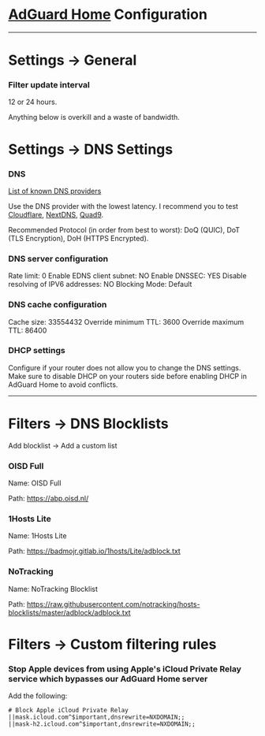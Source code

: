 # [AdGuard Home](https://github.com/AdguardTeam/AdGuardHome) Configuration

***
# Settings -> General

### Filter update interval

12 or 24 hours. 

Anything below is overkill and a waste of bandwidth.

# Settings -> DNS Settings


### DNS
[List of known DNS providers](https://adguard-dns.io/kb/general/dns-providers/)

Use the DNS provider with the lowest latency. I recommend you to test [Cloudflare](https://adguard-dns.io/kb/general/dns-providers/#cloudflare-dns), [NextDNS](https://adguard-dns.io/kb/general/dns-providers/#nextdns), [Quad9](https://adguard-dns.io/kb/general/dns-providers/#quad9-dns).

Recommended Protocol (in order from best to worst): DoQ (QUIC), DoT (TLS Encryption), DoH (HTTPS Encrypted). 

### DNS server configuration

Rate limit: 0
Enable EDNS client subnet: NO
Enable DNSSEC: YES
Disable resolving of IPV6 addresses: NO
Blocking Mode: Default

### DNS cache configuration

Cache size: 33554432
Override minimum TTL: 3600
Override maximum TTL: 86400

### DHCP settings

Configure if your router does not allow you to change the DNS settings. Make sure to disable DHCP on your routers side before enabling DHCP in AdGuard Home to avoid conflicts.

***
# Filters -> DNS Blocklists


Add blocklist -> Add a custom list

### OISD Full
Name: OISD Full

Path: https://abp.oisd.nl/


### 1Hosts Lite
Name: 1Hosts Lite

Path: https://badmojr.gitlab.io/1hosts/Lite/adblock.txt


### NoTracking
Name: NoTracking Blocklist

Path: https://raw.githubusercontent.com/notracking/hosts-blocklists/master/adblock/adblock.txt

# Filters -> Custom filtering rules

### Stop Apple devices from using Apple's iCloud Private Relay service which bypasses our AdGuard Home server

Add the following:
```
# Block Apple iCloud Private Relay
||mask.icloud.com^$important,dnsrewrite=NXDOMAIN;;
||mask-h2.icloud.com^$important,dnsrewrite=NXDOMAIN;;
```
